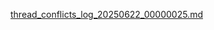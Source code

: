 [thread_conflicts_log_20250622_00000025.md](https://github.com/user-attachments/files/21049511/thread_conflicts_log_20250622_00000025.md)
